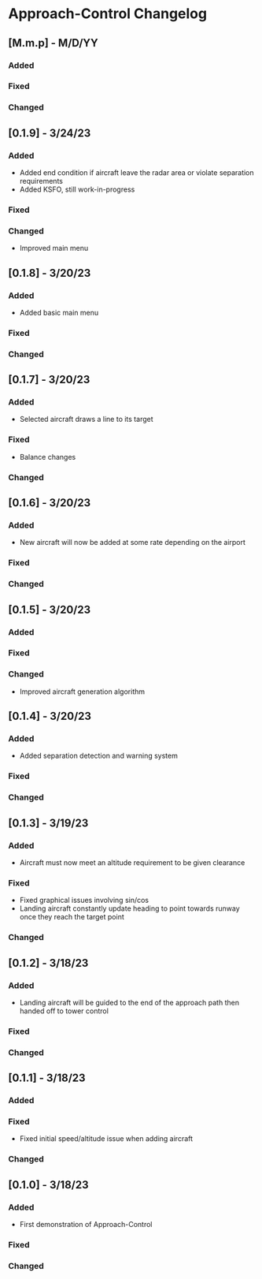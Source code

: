 # Approach-Control Changelog


## [M.m.p] - M/D/YY
### Added
### Fixed
### Changed

## [0.1.9] - 3/24/23
### Added
* Added end condition if aircraft leave the radar area or violate separation requirements
* Added KSFO, still work-in-progress
### Fixed
### Changed
* Improved main menu

## [0.1.8] - 3/20/23
### Added
* Added basic main menu
### Fixed
### Changed

## [0.1.7] - 3/20/23
### Added
* Selected aircraft draws a line to its target
### Fixed
* Balance changes
### Changed

## [0.1.6] - 3/20/23
### Added
* New aircraft will now be added at some rate depending on the airport
### Fixed
### Changed

## [0.1.5] - 3/20/23
### Added
### Fixed
### Changed
* Improved aircraft generation algorithm

## [0.1.4] - 3/20/23
### Added
* Added separation detection and warning system
### Fixed
### Changed

## [0.1.3] - 3/19/23
### Added
* Aircraft must now meet an altitude requirement to be given clearance
### Fixed
* Fixed graphical issues involving sin/cos
* Landing aircraft constantly update heading to point towards runway once they reach the target point
### Changed

## [0.1.2] - 3/18/23
### Added
* Landing aircraft will be guided to the end of the approach path then handed off to tower control
### Fixed
### Changed

## [0.1.1] - 3/18/23
### Added
### Fixed
* Fixed initial speed/altitude issue when adding aircraft
### Changed

## [0.1.0] - 3/18/23
### Added
* First demonstration of Approach-Control
### Fixed
### Changed
